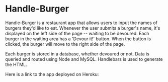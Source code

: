 # Handle-Burger

Handle-Burger is a restaurant app that allows users to input the names of burgers they'd like to eat. Whenever the user submits a burger's name, it's displayed on the left side of the page -- waiting to be devoured. Each burger in the waiting area has a 'Devour it!' button. When the button is clicked, the burger will move to the right side of the page. 

Each burger is stored in a database, whether devoured or not. Data is queried and routed using Node and MySQL. Handlebars is used to generate the HTML.

Here is a link to the app deployed on Heroku:
